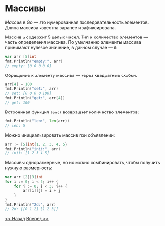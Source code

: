 # Массивы

*Массив* в Go — это нумерованная последовательность элементов. Длина массива известна заранее и зафиксирована.

Массив `a` содержит 5 целых чисел. Тип и количество элементов — часть определения массива. По умолчанию элементы массива принимают нулевое значение, в данном случае — `0`:

```go
var arr [5]int
fmt.Println("empty:", arr)
// empty: [0 0 0 0 0]
```

Обращение к элементу массива — через квадратные скобки:

```go
arr[4] = 100
fmt.Println("set:", arr)
// set: [0 0 0 0 100]
fmt.Println("get:", arr[4])
// get: 100
```

Встроенная функция `len()` возвращает количество элементов:

```go
fmt.Println("len:", len(arr))
// len: 5
```

Можно инициализировать массив при объявлении:

```go
arr := [5]int{1, 2, 3, 4, 5}
fmt.Println("init:", arr)
// init: [1 2 3 4 5]
```

Массивы одноразмерные, но их можно комбинировать, чтобы получить нужную размерность:

```go
var arr [2][3]int
for i := 0; i < 2; i++ {
    for j := 0; j < 3; j++ {
        arr[i][j] = i + j
    }
}
fmt.Println("2d:", arr)
// 2d: [[0 1 2] [1 2 3]]
```

[<< Назад](content.md) [Вперед >>](slices.md)